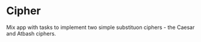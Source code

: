 # Cipher

Mix app with tasks to implement two simple substituon ciphers - the Caesar and Atbash ciphers.
